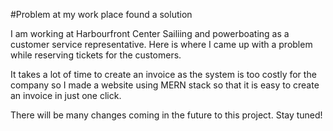 #Problem at my work place found a solution

I am working at Harbourfront Center Sailiing and powerboating as a customer service representative. Here is where I came up with a problem while reserving tickets for the customers. 

It takes a lot of time to create an invoice as the system is too costly for the company so I made a website using MERN stack so that it is easy to create an invoice in just one click.

There will be many changes coming in the future to this project. Stay tuned!

